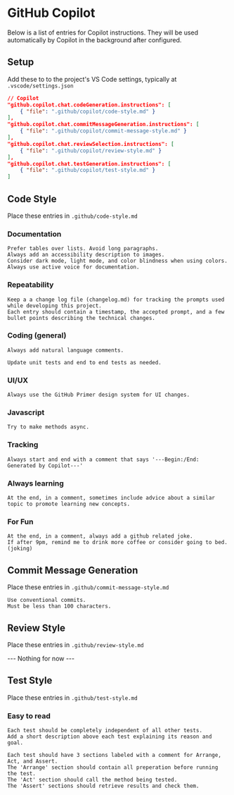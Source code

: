 # GitHub Copilot

Below is a list of entries for Copilot instructions.
They will be used automatically by Copilot in the background after configured.

## Setup

Add these to to the project's VS Code settings, typically at `.vscode/settings.json`

```json
// Copilot
"github.copilot.chat.codeGeneration.instructions": [
    { "file": ".github/copilot/code-style.md" }
],
"github.copilot.chat.commitMessageGeneration.instructions": [
    { "file": ".github/copilot/commit-message-style.md" }
],
"github.copilot.chat.reviewSelection.instructions": [
    { "file": ".github/copilot/review-style.md" }
],
"github.copilot.chat.testGeneration.instructions": [
    { "file": ".github/copilot/test-style.md" }
]
```

## Code Style

Place these entries in `.github/code-style.md`

### Documentation

```
Prefer tables over lists. Avoid long paragraphs.
Always add an accessibility description to images.
Consider dark mode, light mode, and color blindness when using colors.
Always use active voice for documentation.
```


### Repeatability
```
Keep a a change log file (changelog.md) for tracking the prompts used while developing this project.
Each entry should contain a timestamp, the accepted prompt, and a few bullet points describing the technical changes.
```

### Coding (general)

```
Always add natural language comments.
```

```
Update unit tests and end to end tests as needed.
```

### UI/UX

```
Always use the GitHub Primer design system for UI changes.
```

### Javascript

```
Try to make methods async.
```

### Tracking

```
Always start and end with a comment that says '---Begin:/End: Generated by Copilot---'
```

### Always learning

```
At the end, in a comment, sometimes include advice about a similar topic to promote learning new concepts.
```

### For Fun

```
At the end, in a comment, always add a github related joke.
If after 9pm, remind me to drink more coffee or consider going to bed. (joking)
```

## Commit Message Generation

Place these entries in `.github/commit-message-style.md`

```
Use conventional commits.
Must be less than 100 characters.
```

## Review Style

Place these entries in `.github/review-style.md`

--- Nothing for now ---

## Test Style

Place these entries in `.github/test-style.md`

### Easy to read

```
Each test should be completely independent of all other tests.
Add a short description above each test explaining its reason and goal.
```

```
Each test should have 3 sections labeled with a comment for Arrange, Act, and Assert.
The 'Arrange' section should contain all preperation before running the test.
The 'Act' section should call the method being tested.
The 'Assert' sections should retrieve results and check them.
```
